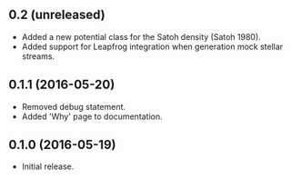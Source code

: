 0.2 (unreleased)
----------------

- Added a new potential class for the Satoh density (Satoh 1980).
- Added support for Leapfrog integration when generation mock
    stellar streams.

0.1.1 (2016-05-20)
------------------

- Removed debug statement.
- Added 'Why' page to documentation.

0.1.0 (2016-05-19)
------------------

- Initial release.
